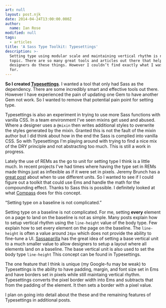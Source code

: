 ```yaml
---
art: null
layout: post.njk
date: 2014-04-24T13:00:00.000Z
author:
  name: Ian Rose
modified: null
tags: 
  - articles
title: 'A Sass Type Toolkit: Typesettings'
description: >-
  Setting type using modular scale and maintaining vertical rhythm is not a new
  topic. There are so many great tools and articles out there that help
  designers do these things. However I couldn’t find exactly what I was looking
  for.
---
```


**So I created [Typesettings](http://typesettings.io)**. I wanted a tool that only had Sass as the dependency. There are some incredibly smart and effective tools out there. However I have experienced the pain of updating one Gem to have another Gem not work. So I wanted to remove that potential pain point for setting type.

Typesettings is also an experiment in trying to use more Sass functions with vanilla CSS. In a team environment I've seen mixins get used and abused. Where a designer uses a `@mixin` then writes additional styles to overwrite the styles generated by the mixin. Granted this is not the fault of the mixin author but I did think about how in the end the Sass is complied into vanilla CSS. So with Typesettings I'm playing around with trying to find a nice mix of the DRY principle and not abstracting too much. This is still a work in progress.

Lately the use of REMs as the go to unit for setting type I think is a little much. In recent projects I've had times where having the type set in REMs made things just as inflexible as if it were set in pixels. Jeremy Brunch has a [great post](http://j.eremy.net/confused-about-rem-and-em/) about when to use different units. So I wanted to see if I could figure out a toolkit that could use Ems and handle the math for the compounding effect. Thanks to Sass this is possible. I definitely looked at what [Compass](http://compass-style.org/reference/compass/typography/vertical_rhythm/) does for this concept.

<aside class="pullquote left">
<p>“Setting type on a baseline is not complicated.”</p>
</aside>

Setting type on a baseline is not complicated. For me, setting **every** element on a page to land on the baseline is not as simple. Many posts explain how to setup vertical rhythm using the `line-height` value of the body type. Few explain how to set every element on the page on the baseline. The `line-height` is often a value around `24px` which does not provide the ability to fine-tune a UI. [Sassaparilla](http://sass.fffunction.co/) has the great idea of setting a base vertical unit to a much smaller value to allow designers to setup a layout where all elements land on a baseline. The base vertical unit is also used to set the body type `line-height` This concept can be found in Typesettings.

The one feature that I think is unique (my Google-fu may be weak) to Typesettings is the ability to have padding, margin, and font size set in Ems and have borders set in pixels while still maintaing vertical rhythm. Typesettings converts the pixel border width into Ems and subtracts that from the padding of the element. It then sets a border with a pixel value.

I plan on going into detail about the these and the remaining features of Typesettings in additional posts.
